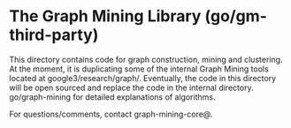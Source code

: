 # The Graph Mining Library (go/gm-third-party)

This directory contains code for graph construction, mining and clustering.
At the moment, it is duplicating some of the internal Graph Mining tools located
at google3/research/graph/. Eventually, the code in this directory will be open
sourced and replace the code in the internal directory.
go/graph-mining for detailed explanations of algorithms.

For questions/comments, contact graph-mining-core@.
